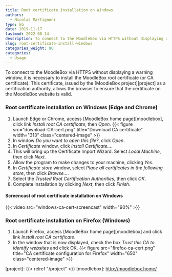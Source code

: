 ```yaml
---
title: Root certificate installation on Windows
authors:
  - Nicolas Martignoni
type: kb
date: 2019-11-17
lastmod: 2022-08-14
description: To connect to the MoodleBox via HTTPS without displaying a warning window, it is necessary to install MoodleBox root certificate.
slug: root-certificate-install-windows
categories_weight: 90
categories:
  - Usage
---
```

To connect to the MoodleBox via HTTPS without displaying a warning window, it is necessary to install the MoodleBox root certificate (or CA certificate). This certificate, issued by the [MoodleBox project][project] as a certification authority, allows the browser to ensure that the certificate on the MoodleBox website is valid.

### Root certificate installation on Windows (Edge and Chrome)

1. Launch Edge or Chrome, access [MoodleBox home page][moodlebox], click link _Install root CA certificate_, then _Open_.
  {{< figure src="download-CA-cert.png" title="Download CA certificate" width="313" class="centered-image" >}}
2. In window _Do you want to open this file?_, click _Open_.
3. In _Certificate_ window, click _Install Certificate…_.
4. This will bring up the Certificate Import Wizard. Select _Local Machine_, then click _Next_.
5. Allow the program to make changes to your machine, clicking _Yes_.
6. In _Certificate store_ window, select _Place all certificates in the following store_, then click _Browse…_.
7. Select the _Trusted Root Certification Authorities_, then click _OK_.
8. Complete installation by clicking _Next_, then click _Finish_.

#### Screencast of root certificate installation on Windows

{{< video src="windows-ca-cert-screencast" width="90%" >}}

### Root certificate installation on Firefox (Windows)

1. Launch Firefox, access [MoodleBox home page][moodlebox] and click link _Install root CA certificate_.
2. In the window that is now displayed, check the box _Trust this CA to identify websites_ and click OK.
  {{< figure src="firefox-ca-cert.png" title="CA certificate configuration for Firefox" width="650" class="centered-image" >}}

  [project]: {{< relref "/project" >}}
  [moodlebox]: http://moodlebox.home/
